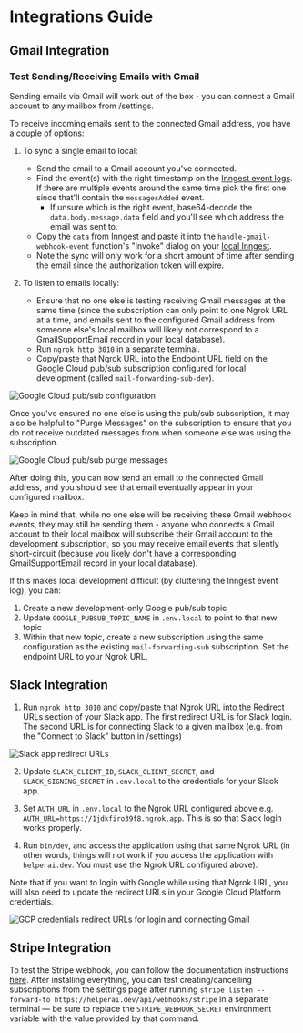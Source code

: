 # Integrations Guide

## Gmail Integration

### Test Sending/Receiving Emails with Gmail

Sending emails via Gmail will work out of the box - you can connect a Gmail account to any mailbox from /settings.

To receive incoming emails sent to the connected Gmail address, you have a couple of options:

1. To sync a single email to local:

   - Send the email to a Gmail account you've connected.
   - Find the event(s) with the right timestamp on the [Inngest event logs](https://app.inngest.com/env/production/events/gmail%2Fwebhook.received%2Fdev/logs). If there are multiple events around the same time pick the first one since that'll contain the `messagesAdded` event.
     - If unsure which is the right event, base64-decode the `data.body.message.data` field and you'll see which address the email was sent to.
   - Copy the `data` from Inngest and paste it into the `handle-gmail-webhook-event` function's "Invoke" dialog on your [local Inngest](http://localhost:8288/functions).
   - Note the sync will only work for a short amount of time after sending the email since the authorization token will expire.

2. To listen to emails locally:
   - Ensure that no one else is testing receiving Gmail messages at the same time (since the subscription can only point to one Ngrok URL at a time, and emails sent to the configured Gmail address from someone else's local mailbox will likely not correspond to a GmailSupportEmail record in your local database).
   - Run `ngrok http 3010` in a separate terminal.
   - Copy/paste that Ngrok URL into the Endpoint URL field on the Google Cloud pub/sub subscription configured for local development (called `mail-forwarding-sub-dev`).

![Google Cloud pub/sub configuration](images/google_cloud_pubsub_configuration.png)

Once you've ensured no one else is using the pub/sub subscription, it may also be helpful to "Purge Messages" on the subscription to ensure that you do not receive outdated messages from when someone else was using the subscription.

![Google Cloud pub/sub purge messages](images/google_cloud_pubsub_purge_messages.png)

After doing this, you can now send an email to the connected Gmail address, and you should see that email eventually appear in your configured mailbox.

Keep in mind that, while no one else will be receiving these Gmail webhook events, they may still be sending them - anyone who connects a Gmail account to their local mailbox will subscribe their Gmail account to the development subscription, so you may receive email events that silently short-circuit (because you likely don't have a corresponding GmailSupportEmail record in your local database).

If this makes local development difficult (by cluttering the Inngest event log), you can:

1. Create a new development-only Google pub/sub topic
2. Update `GOOGLE_PUBSUB_TOPIC_NAME` in `.env.local` to point to that new topic
3. Within that new topic, create a new subscription using the same configuration as the existing `mail-forwarding-sub` subscription. Set the endpoint URL to your Ngrok URL.

## Slack Integration

1. Run `ngrok http 3010` and copy/paste that Ngrok URL into the Redirect URLs section of your Slack app. The first redirect URL is for Slack login. The second URL is for connecting Slack to a given mailbox (e.g. from the "Connect to Slack" button in /settings)

![Slack app redirect URLs](images/slack_app_redirect_urls.png)

2. Update `SLACK_CLIENT_ID`, `SLACK_CLIENT_SECRET`, and `SLACK_SIGNING_SECRET` in `.env.local` to the credentials for your Slack app.

3. Set `AUTH_URL` in `.env.local` to the Ngrok URL configured above e.g. `AUTH_URL=https://1jdkfiro39f8.ngrok.app`. This is so that Slack login works properly.

4. Run `bin/dev`, and access the application using that same Ngrok URL (in other words, things will not work if you access the application with `helperai.dev`. You must use the Ngrok URL configured above).

Note that if you want to login with Google while using that Ngrok URL, you will also need to update the redirect URLs in your Google Cloud Platform credentials.

![GCP credentials redirect URLs for login and connecting Gmail](images/google_connect_ngrok.png)

## Stripe Integration

To test the Stripe webhook, you can follow the documentation instructions [here](https://docs.stripe.com/payments/handling-payment-events). After installing everything, you can test creating/cancelling subscriptions from the settings page after running `stripe listen --forward-to https://helperai.dev/api/webhooks/stripe` in a separate terminal — be sure to replace the `STRIPE_WEBHOOK_SECRET` environment variable with the value provided by that command.
